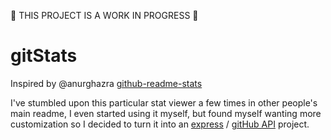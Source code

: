 🚧 THIS PROJECT IS A WORK IN PROGRESS 🚧 

# gitStats

Inspired by @anurghazra [github-readme-stats](https://github.com/anuraghazra/github-readme-stats/blob/master/themes/README.md 'github-readme-stats README.md')

I've stumbled upon this particular stat viewer a few times in other people's main readme, I even started using it myself, but found myself wanting more customization so I decided to turn it into an [express](https://expressjs.com/ 'express home page') / [gitHub API](https://docs.github.com/en/rest?apiVersion=2022-11-28 'gitHub Rest API') project.

<br/>



